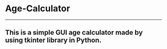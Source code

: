 # Age-Calculator
---
This is a simple GUI age calculator made by using tkinter library in Python.
---
